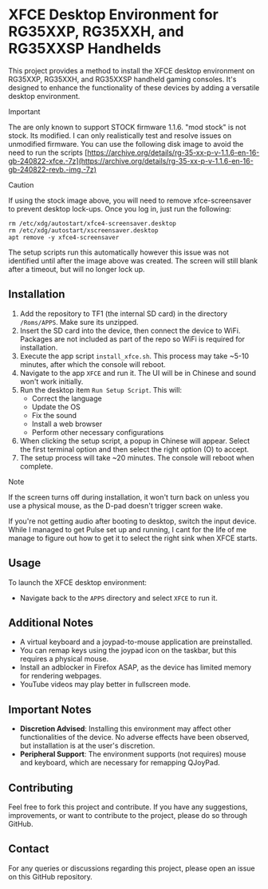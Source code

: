 # XFCE Desktop Environment for RG35XXP, RG35XXH, and RG35XXSP Handhelds

This project provides a method to install the XFCE desktop environment on RG35XXP, RG35XXH, and RG35XXSP handheld gaming consoles. It's designed to enhance the functionality of these devices by adding a versatile desktop environment.

> [!IMPORTANT]
> The are only known to support STOCK firmware 1.1.6. 
> "mod stock" is not stock. Its modified. I can only realistically test and resolve issues on unmodified firmware.
> You can use the following disk image to avoid the need to run the scripts
> [https://archive.org/details/rg-35-xx-p-v-1.1.6-en-16-gb-240822-xfce.-7z](https://archive.org/details/rg-35-xx-p-v-1.1.6-en-16-gb-240822-revb.-img.-7z)

> [!CAUTION]
> If using the stock image above, you will need to remove xfce-screensaver to prevent desktop lock-ups. 
> Once you log in, just run the following:
>
> ```
> rm /etc/xdg/autostart/xfce4-screensaver.desktop
> rm /etc/xdg/autostart/xscreensaver.desktop
> apt remove -y xfce4-screensaver
>```
>
> The setup scripts run this automatically however this issue was not identified until after the image above was created. The screen will still blank after a timeout, but will no longer lock up.

## Installation

1. Add the repository to TF1 (the internal SD card) in the directory `/Roms/APPS`. Make sure its unzipped.
2. Insert the SD card into the device, then connect the device to WiFi. Packages are not included as part of the repo so WiFi is required for installation.
3. Execute the app script `install_xfce.sh`. This process may take ~5-10 minutes, after which the console will reboot.
4. Navigate to the app `XFCE` and run it. The UI will be in Chinese and sound won't work initially.
5. Run the desktop item `Run Setup Script`. This will:
   - Correct the language
   - Update the OS
   - Fix the sound
   - Install a web browser
   - Perform other necessary configurations
6. When clicking the setup script, a popup in Chinese will appear. Select the first terminal option and then select the right option (O) to accept.
7. The setup process will take ~20 minutes. The console will reboot when complete.

> [!NOTE]
> If the screen turns off during installation, it won't turn back on unless you use a physical mouse, as the D-pad doesn't trigger screen wake.
>
> If you're not getting audio after booting to desktop, switch the input device. While I managed to get Pulse set up and running, I cant for the life of me manage to figure out how to get it to select the right sink when XFCE starts.

## Usage

To launch the XFCE desktop environment:

- Navigate back to the `APPS` directory and select `XFCE` to run it.

## Additional Notes

- A virtual keyboard and a joypad-to-mouse application are preinstalled.
- You can remap keys using the joypad icon on the taskbar, but this requires a physical mouse.
- Install an adblocker in Firefox ASAP, as the device has limited memory for rendering webpages.
- YouTube videos may play better in fullscreen mode.

## Important Notes

- **Discretion Advised**: Installing this environment may affect other functionalities of the device. No adverse effects have been observed, but installation is at the user's discretion.
- **Peripheral Support**: The environment supports (not requires) mouse and keyboard, which are necessary for remapping QJoyPad.

## Contributing

Feel free to fork this project and contribute. If you have any suggestions, improvements, or want to contribute to the project, please do so through GitHub.

## Contact

For any queries or discussions regarding this project, please open an issue on this GitHub repository.

